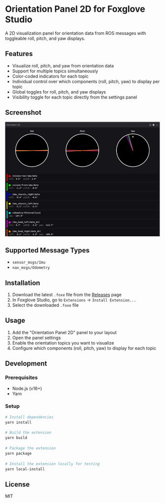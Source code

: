 # Orientation Panel 2D for Foxglove Studio

A 2D visualization panel for orientation data from ROS messages with toggleable roll, pitch, and yaw displays.

## Features

- Visualize roll, pitch, and yaw from orientation data
- Support for multiple topics simultaneously
- Color-coded indicators for each topic
- Individual control over which components (roll, pitch, yaw) to display per topic
- Global toggles for roll, pitch, and yaw displays
- Visibility toggle for each topic directly from the settings panel

## Screenshot

![Orientation Panel 2D](screenshot.png)

## Supported Message Types

- `sensor_msgs/Imu`
- `nav_msgs/Odometry`

## Installation

1. Download the latest `.foxe` file from the [Releases](https://github.com/your-username/foxglove-orientation-panel-2d/releases) page
2. In Foxglove Studio, go to `Extensions` → `Install Extension...`
3. Select the downloaded `.foxe` file

## Usage

1. Add the "Orientation Panel 2D" panel to your layout
2. Open the panel settings
3. Enable the orientation topics you want to visualize
4. Configure which components (roll, pitch, yaw) to display for each topic

## Development

### Prerequisites

- Node.js (v16+)
- Yarn

### Setup

```bash
# Install dependencies
yarn install

# Build the extension
yarn build

# Package the extension
yarn package

# Install the extension locally for testing
yarn local-install
```

## License

MIT
